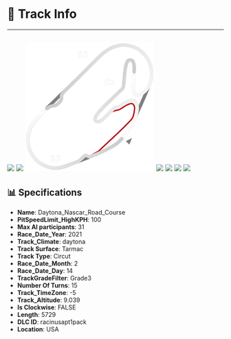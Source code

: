 # 🏁 Track Info

---
![](image_1.jpg)
![](image_2.jpg)
![](image_3.jpg)
![](image_4.jpg)
![](image_5.jpg)
![](image_6.jpg)
![](image_7.jpg)
---

## 📊 Specifications

- **Name**: Daytona_Nascar_Road_Course
- **PitSpeedLimit_HighKPH**: 100
- **Max AI participants**: 31
- **Race_Date_Year**: 2021
- **Track_Climate**: daytona
- **Track Surface**: Tarmac
- **Track Type**: Circut
- **Race_Date_Month**: 2
- **Race_Date_Day**: 14
- **TrackGradeFilter**: Grade3
- **Number Of Turns**: 15
- **Track_TimeZone**: -5
- **Track_Altitude**: 9.039
- **Is Clockwise**: FALSE
- **Length**: 5729
- **DLC ID**: racinusapt1pack
- **Location**: USA
